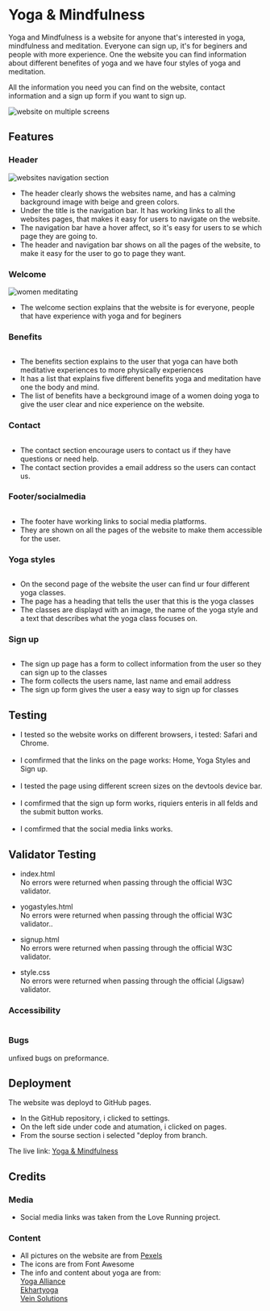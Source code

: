 # Yoga & Mindfulness

Yoga and Mindfulness is a website for anyone that's interested in yoga, mindfulness and meditation. Everyone can sign up, it's for beginers and people with more experience. One the website you can find information about different benefites of yoga and we have four styles of yoga and meditation.

All the information you need you can find on the website, contact information and a sign up form if you want to sign up.

<img src="docs/screens.jpeg" alt="website on multiple screens">

## Features

### Header
<img src="docs/navbar.jpeg" alt="websites navigation section">

<ul>
<li> The header clearly shows the websites name, and has a calming background image with beige and green colors. </li> 
<li> Under the title is the navigation bar. It has working links to all the websites pages, that makes it easy for users to navigate on the website.</li>
<li> The navigation bar have a hover affect, so it's easy for users to se which page they are going to.</li>
<li> The header and navigation bar shows on all the pages of the website, to make it easy for the user to go to page they want.</li>
</ul>

### Welcome
<img src="docs/welcome.jpeg" alt="women meditating">

<ul>
<li>The welcome section explains that the website is for everyone, people that have experience with yoga and for beginers</li>
</ul>

### Benefits
<img src="docs/benefits.jpeg" alt="">

<ul>
<li> The benefits section explains to the user that yoga can have both meditative experiences to more physically experiences</li>
<li> It has a list that explains five different benefits yoga and meditation have one the body and mind.</li>
<li> The list of benefits have a beckground image of a women doing yoga to give the user clear and nice experience on the website.</li>
</ul>

### Contact 
<img src="docs/contact.jpeg" alt="">


<ul>
<li> The contact section encourage users to contact us if they have questions or need help. </li>
<li>The contact section provides a email address so the users can contact us.</li>
</ul>

### Footer/socialmedia
<img src="docs/socialmedia.jpeg" alt="">

<ul>
<li> The footer have working links to social media platforms. </li>
<li> They are shown on all the pages of the website to make them accessible for the user.
</ul>

### Yoga styles
<img src="docs/classes.jpeg" alt="">

<ul>
<li>On the second page of the website the user can find ur four different yoga classes.</li>
<li> The page has a heading that tells the user that this is the yoga classes</li>
<li>The classes are displayd with an image, the name of the yoga style and a text that describes what the yoga class focuses on.</li>
</ul>

### Sign up
<img src="docs/signup.jpeg" alt="">

<ul>
<li>The sign up page has a form to collect information from the user so they can sign up to the classes</li>
<li>The form collects the users name, last name and email address </li>
<li>The sign up form gives the user a easy way to sign up for classes</li>
</ul>

## Testing

<ul>
<li> I tested so the website works on different browsers, i tested: Safari and Chrome.</li>
<br>
<li>I comfirmed that the links on the page works: Home, Yoga Styles and Sign up.</li>
<br>
<li>I tested the page using different screen sizes on the devtools device bar.</li>
<br>
<li>I comfirmed that the sign up form works, riquiers enteris in all felds and the submit button works.</li>
<br>
<li> I comfirmed that the social media links works.</li>
</ul>

## Validator Testing
<ul>
<li>index.html</li>
No errors were returned when passing through the official W3C validator.
</ul>
<ul>
<li>yogastyles.html</li>
No errors were returned when passing through the official W3C validator..
</ul>
<ul>
<li>signup.html</li>
No errors were returned when passing through the official W3C validator.
</ul>
<ul>
<li>style.css</li>
No errors were returned when passing through the official (Jigsaw) validator.
</ul>

### Accessibility
<img src="docs/lighthouse.jpeg" alt="">

### Bugs
unfixed bugs on preformance.

## Deployment

The website was deployd to GitHub pages.
<ul>
<li>In the GitHub repository, i clicked to settings.</li>
<li>On the left side under code and atumation, i clicked on pages.</li>
<li>From the sourse section i selected "deploy from branch.</li>
</ul>
The live link: <a href="https://axtegenarnoldt.github.io/Love-yoga/">Yoga & Mindfulness</a>

## Credits

### Media
<ul>
<li>Social media links was taken from the Love Running project.
</ul>

### Content
<ul>
<li>All pictures on the website are from <a href=" https://www.pexels.com/sv-se/">Pexels</a></li>
<li> The icons are from <a href="https://fontawesome.com/"></a>Font Awesome</li>
<li>The info and content about yoga are from:</li>
<a href="https://www.yogaalliance.org/">Yoga Alliance</a>
<br>
<a href="https://www.ekhartyoga.com/articles/practice/30-benefits-of-a-daily-yoga-practice">Ekhartyoga</a>
<br>
<a href="https://veinsolutionsflint.com/yoga-and-heart-health/">Vein Solutions</a>
</ul>
